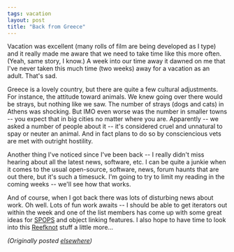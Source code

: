```yaml
---
tags: vacation
layout: post
title: "Back from Greece"
---
```




<p>Vacation was excellent (many rolls of film are being
developed as I
type) and it really made me aware that we need to take time
like this
more often. (Yeah, same story, I know.) A week into our time
away it
dawned on me that I've never taken this much time (two
weeks) away for
a vacation as an adult. That's sad.

<p>Greece is a lovely country, but there are quite a few
cultural
adjustments. For instance, the attitude toward animals. We
knew going
over there would be strays, but nothing like we saw. The
number of
strays (dogs and cats) in Athens was shocking. But IMO even
worse was
the number in smaller towns -- you expect that in big cities
no matter
where you are. Apparently -- we asked a number of people
about it --
it's considered cruel and unnatural to spay or neuter an
animal. And
in fact plans to do so by consciencious vets are met with
outright
hostility.

<p>Another thing I've noticed since I've been back -- I
really didn't
miss hearing about all the latest news, software, etc. I can
be quite
a junkie when it comes to the usual open-source, software,
news, forum
haunts that are out there, but it's such a timesuck. I'm
going to try
to limit my reading in the coming weeks -- we'll see how that
works.

<p>And of course, when I got back there was lots of
disturbing news
about work. Oh well. Lots of fun work awaits -- I should be
able to
get iterators out within the week and one of the list
members has come
up with some great ideas for <a href="http://www.advogato.org/proj/SPOPS/">SPOPS</a> and object
linking
features. I also hope to have time to look into this
<a href="http://www.advogato.org/proj/Reefknot/">Reefknot</a> stuff a little more...

<p><em>(Originally posted <a href="http://www.advogato.org/person/cwinters/diary.html?start=60">elsewhere</a>)</em></p>


